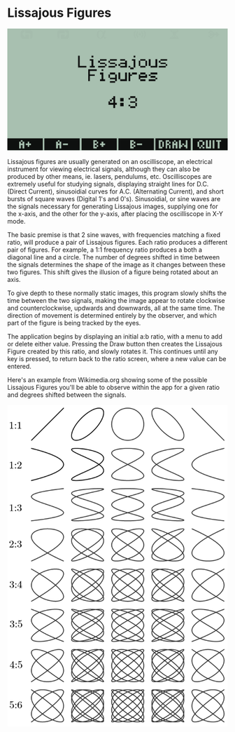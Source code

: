 # Lissajous Figures

![Screenshot of Lissajous Figures](https://github.com/yeri63-hp48g/Lissajous-Figures/blob/main/Lissajous.png)

Lissajous figures are usually generated on an oscilliscope, an electrical instrument for viewing electrical signals, although they can also be produced by other means, ie. lasers, pendulums, etc. Oscilliscopes are extremely useful for studying signals, displaying straight lines for D.C. (Direct Current), sinusoidial curves for A.C. (Alternating Current), and short bursts of square waves (Digital 1's and 0's). Sinusoidial, or sine waves are the signals necessary for generating Lissajous images, supplying one for the x-axis, and the other for the y-axis, after placing the oscilliscope in X-Y mode.

The basic premise is that 2 sine waves, with frequencies matching a fixed ratio, will produce a pair of Lissajous figures. Each ratio produces a different pair of figures. For example, a 1:1 frequency ratio produces a both a diagonal line and a circle. The number of degrees shifted in time between the signals determines the shape of the image as it changes between these two figures. This shift gives the illusion of a figure being rotated about an axis.

To give depth to these normally static images, this program slowly shifts the time between the two signals, making the image appear to rotate clockwise and counterclockwise, updwards and downwards, all at the same time. The direction of movement is determined entirely by the observer, and which part of the figure is being tracked by the eyes.

The application begins by displaying an initial a:b ratio, with a menu to add or delete either value. Pressing the Draw button then creates the Lissajous Figure created by this ratio, and slowly rotates it. This continues until any key is pressed, to return back to the ratio screen, where a new value can be entered. 

Here's an example from Wikimedia.org showing some of the possible Lissajous Figures you'll be able to observe within the app for a given ratio and degrees shifted between the signals.

![Lissajous Patterns](https://github.com/yeri63-hp48g/Lissajous-Figures/blob/main/Lissajous_patterns.png)
